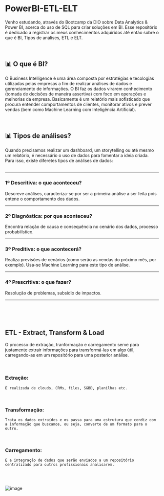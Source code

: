 # PowerBI-ETL-ELT

Venho estudando, através do Bootcamp da DIO sobre Data Analytics & Power BI, acerca do uso de SQL para criar soluções em BI. Esse repositório é dedicado a registrar os meus conhecimentos adquiridos até então sobre o que é BI, Tipos de análises, ETL e ELT.
</br>
</br>
</br>

## 📊 O que é BI?
O Business Intelligence é uma área composta por estratégias e tecologias utilizadas pelas empresas a fim de realizar análises de dados e gerenciamento de informações. O BI faz os dados virarem conhecimento (tomada de decisões de maneira assertiva) com foco em operações e melhorias da empresa. Basicamente é um relatório mais sofisticado que procura entender comportamentos de clientes, monitorar ativos e prever vendas (bem como Machine Learning com Inteligência Artificial).
</br>
</br>
</br>

## 📊 Tipos de análises?
Quando precisamos realizar um dashboard, um storytelling ou até mesmo um relatório, é necessário o uso de dados para fomentar a ideia criada. Para isso, existe diferetes tipos de análises de dados:
</br>
</br>
<hr>

### 1º Descritiva: o que aconteceu?
Descreve análises, caracteriza-se por ser a primeira análise a ser feita pois entene o comportamento dos dados.
</br>
<hr>

### 2º Diagnóstica: por que aconteceu?
Encontra relação de causa e consequência no cenário dos dados, processo probabilístico.
</br>
<hr>

### 3º Preditiva: o que acontecerá?
Realiza previsões de cenários (como serão as vendas do próximo mês, por exemplo). Usa-se Machine Learning para este tipo de análise. 
</br>
<hr>

### 4º Prescritiva: o que fazer?
Resolução de problemas, subsídio de impactos.
</br>
<hr>
</br>
</br>
</br>

## ETL - Extract, Transform & Load
O processo de extração, tranformação e carregamento serve para justamente extrair informações para transformá-las em algo útil, carregando-as em um repositório para uma posterior análise.
</br>
</br>
</br>


### Extração:
    É realizada de clouds, CRMs, files, SGBD, planilhas etc.
</br>

### Transformação: 
    Trata os dados extraídos e os passa para uma estrutura que condiz com a informação que buscamos, ou seja, converte de um formato para o outro.
</br>

### Carregamento: 
    É a integração de dados que serão enviados a um repositório centralizado para outros profissionais analisarem.
</br>
</br>




![image](https://github.com/user-attachments/assets/8d13d6ec-a863-4d79-b65d-04b429d21ddb)


